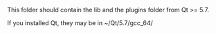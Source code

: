 This folder should contain the lib and the plugins folder from Qt >= 5.7. 

If you installed Qt, they may be in ~/Qt/5.7/gcc_64/
